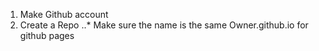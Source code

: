 1. Make Github account
2. Create a Repo
..* Make sure the name is the same 
Owner.github.io for github pages
